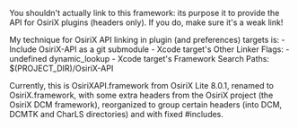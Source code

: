 You shouldn't actually link to this framework: its purpose it to provide the API
for OsiriX plugins (headers only). If you do, make sure it's a weak link!

My technique for OsiriX API linking in plugin (and preferences) targets is: -
Include OsiriX-API as a git submodule - Xcode target's Other Linker Flags:
-undefined dynamic\_lookup - Xcode target's Framework Search Paths:
\$(PROJECT\_DIR)/OsiriX-API

Currently, this is OsiriXAPI.framework from OsiriX Lite 8.0.1, renamed to
OsiriX.framework, with some extra headers from the OsiriX project (the OsiriX
DCM framework), reorganized to group certain headers (into DCM, DCMTK and CharLS
directories) and with fixed \#includes.
